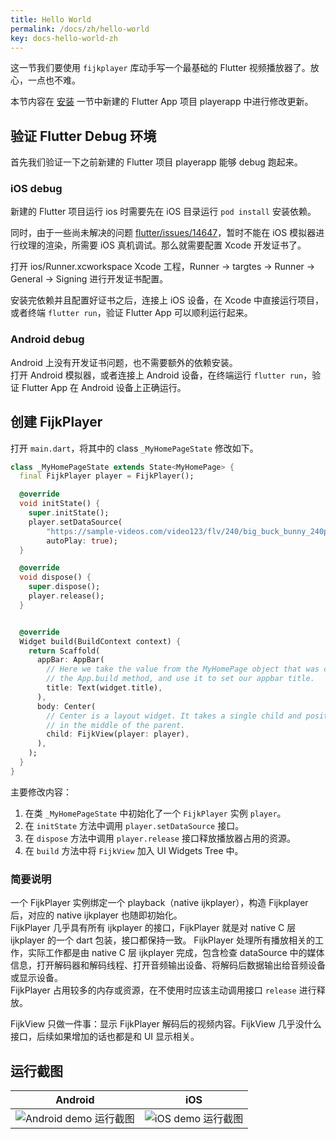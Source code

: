 ```yaml
---
title: Hello World
permalink: /docs/zh/hello-world
key: docs-hello-world-zh
---
```


这一节我们要使用 `fijkplayer` 库动手写一个最基础的 Flutter 视频播放器了。放心，一点也不难。

本节内容在 [安装](/docs/zh/install) 一节中新建的 Flutter App 项目 playerapp 中进行修改更新。

## 验证 Flutter Debug 环境

首先我们验证一下之前新建的 Flutter 项目 playerapp 能够 debug 跑起来。

### iOS debug

新建的 Flutter 项目运行 ios 时需要先在 iOS 目录运行 `pod install` 安装依赖。

同时，由于一些尚未解决的问题 [flutter/issues/14647](https://github.com/flutter/flutter/issues/14647)，暂时不能在 iOS 模拟器进行纹理的渲染，所需要 iOS 真机调试。那么就需要配置 Xcode 开发证书了。

打开 ios/Runner.xcworkspace Xcode 工程，Runner -> targtes -> Runner -> General -> Signing 进行开发证书配置。

安装完依赖并且配置好证书之后，连接上 iOS 设备，在 Xcode 中直接运行项目，或者终端 `flutter run`，验证 Flutter App 可以顺利运行起来。

### Android debug

Android 上没有开发证书问题，也不需要额外的依赖安装。  
打开 Android 模拟器，或者连接上 Android 设备，在终端运行 `flutter run`，验证 Flutter App 在 Android 设备上正确运行。

## 创建 FijkPlayer

打开 `main.dart`，将其中的 class `_MyHomePageState` 修改如下。

```dart
class _MyHomePageState extends State<MyHomePage> {
  final FijkPlayer player = FijkPlayer();

  @override
  void initState() {
    super.initState();
    player.setDataSource(
        "https://sample-videos.com/video123/flv/240/big_buck_bunny_240p_10mb.flv",
        autoPlay: true);
  }

  @override
  void dispose() {
    super.dispose();
    player.release();
  }


  @override
  Widget build(BuildContext context) {
    return Scaffold(
      appBar: AppBar(
        // Here we take the value from the MyHomePage object that was created by
        // the App.build method, and use it to set our appbar title.
        title: Text(widget.title),
      ),
      body: Center(
        // Center is a layout widget. It takes a single child and positions it
        // in the middle of the parent.
        child: FijkView(player: player),
      ),
    );
  }
}
```

主要修改内容：

1. 在类 `_MyHomePageState` 中初始化了一个 `FijkPlayer` 实例 `player`。
2. 在 `initState` 方法中调用 `player.setDataSource` 接口。
3. 在 `dispose` 方法中调用 `player.release` 接口释放播放器占用的资源。
4. 在 `build` 方法中将 `FijkView` 加入 UI Widgets Tree 中。

### 简要说明

一个 FijkPlayer 实例绑定一个 playback（native ijkplayer），构造 Fijkplayer 后，对应的 native ijkplayer 也随即初始化。  
FijkPlayer 几乎具有所有 ijkplayer 的接口，FijkPlayer 就是对 native C 层 ijkplayer 的一个 dart 包装，接口都保持一致。
FijkPlayer 处理所有播放相关的工作，实际工作都是由 native C 层 ijkplayer 完成，包含检查 dataSource 中的媒体信息，打开解码器和解码线程、打开音频输出设备、将解码后数据输出给音频设备或显示设备。  
FijkPlayer 占用较多的内存或资源，在不使用时应该主动调用接口 `release` 进行释放。

FijkView 只做一件事：显示 FijkPlayer 解码后的视频内容。FijkView 几乎没什么接口，后续如果增加的话也都是和 UI 显示相关。


## 运行截图

<table>
    <thead><tr>
        <th>Android</th>
        <th>iOS</th>
    </tr></thead>
    <tbody><tr>
        <td><img style="max-width: 380px" src="https://user-images.githubusercontent.com/51129600/62836505-462d4900-bc96-11e9-8a43-60ea1bcbc1c0.jpeg" alt="Android demo 运行截图" /></td>
        <td><img style="max-width: 380px" src="https://user-images.githubusercontent.com/51129600/62836503-43caef00-bc96-11e9-868d-13a88ab36a9e.jpeg" alt="iOS demo 运行截图" /></td>
    </tr></tbody>
</table>
